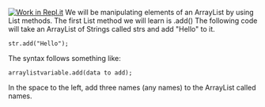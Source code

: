 [![Work in Repl.it](https://classroom.github.com/assets/work-in-replit-14baed9a392b3a25080506f3b7b6d57f295ec2978f6f33ec97e36a161684cbe9.svg)](https://classroom.github.com/online_ide?assignment_repo_id=4358647&assignment_repo_type=AssignmentRepo)
 We will be manipulating elements of an ArrayList by using List methods.
The first List method we will learn is .add()
The following code will take an ArrayList of Strings called strs and add "Hello" to it.

```
str.add("Hello");
```

The syntax follows something like:

```
arraylistvariable.add(data to add);
```

In the space to the left, add three names (any names) to the ArrayList called names. 